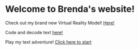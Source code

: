 # Welcome to Brenda's website!

Check out my brand new Virtual Reality Model! [Here!](https://brenda-neil.glitch.me/)

Code and decode text [here!](https://cereal-is-good.glitch.me/)

Play my text adventure! [Click here to start](https://stinky-bird.glitch.me/)
